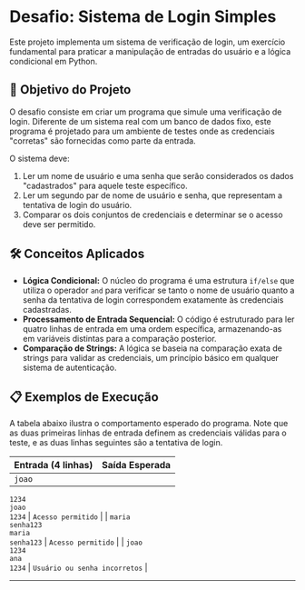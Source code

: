 # Desafio: Sistema de Login Simples

Este projeto implementa um sistema de verificação de login, um exercício fundamental para praticar a manipulação de entradas do usuário e a lógica condicional em Python.

## 🎯 Objetivo do Projeto

O desafio consiste em criar um programa que simule uma verificação de login. Diferente de um sistema real com um banco de dados fixo, este programa é projetado para um ambiente de testes onde as credenciais "corretas" são fornecidas como parte da entrada.

O sistema deve:
1.  Ler um nome de usuário e uma senha que serão considerados os dados "cadastrados" para aquele teste específico.
2.  Ler um segundo par de nome de usuário e senha, que representam a tentativa de login do usuário.
3.  Comparar os dois conjuntos de credenciais e determinar se o acesso deve ser permitido.

## 🛠️ Conceitos Aplicados

*   **Lógica Condicional:** O núcleo do programa é uma estrutura `if/else` que utiliza o operador `and` para verificar se tanto o nome de usuário quanto a senha da tentativa de login correspondem exatamente às credenciais cadastradas.
*   **Processamento de Entrada Sequencial:** O código é estruturado para ler quatro linhas de entrada em uma ordem específica, armazenando-as em variáveis distintas para a comparação posterior.
*   **Comparação de Strings:** A lógica se baseia na comparação exata de strings para validar as credenciais, um princípio básico em qualquer sistema de autenticação.

## 📋 Exemplos de Execução

A tabela abaixo ilustra o comportamento esperado do programa. Note que as duas primeiras linhas de entrada definem as credenciais válidas para o teste, e as duas linhas seguintes são a tentativa de login.

| Entrada (4 linhas)                                   | Saída Esperada                |
| :--------------------------------------------------- | :---------------------------- |
| `joao`  
`1234`  
`joao`  
`1234`                  | `Acesso permitido`            |
| `maria`  
`senha123`  
`maria`  
`senha123`        | `Acesso permitido`            |
| `joao`  
`1234`  
`ana`  
`1234`                   | `Usuário ou senha incorretos` |

---
